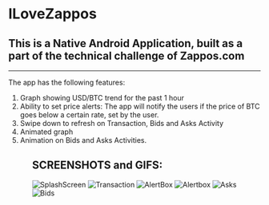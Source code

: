 # ILoveZappos
## This is a Native Android Application, built as a part of the technical challenge of Zappos.com
<hr>
The app has the following features:
<ol>
  <li>Graph showing USD/BTC trend for the past 1 hour</li>
  <li>Ability to set price alerts: The app will notify the users if the price of BTC goes below a certain rate, set by the user.</li>
  <li>Swipe down to refresh on Transaction, Bids and Asks Activity</li>
  <li>Animated graph</li>
  <li>Animation on Bids and Asks Activities.</li>
<ol>

## SCREENSHOTS and GIFS:

![SplashScreen](https://github.com/sumedh0803/ILoveZappos/blob/master/app/Screeshots/splashscreen.png)
![Transaction](https://github.com/sumedh0803/ILoveZappos/blob/master/app/Screeshots/transaction.png)
![AlertBox](https://github.com/sumedh0803/ILoveZappos/blob/master/app/Screeshots/setalert1.png)
![Alertbox](https://github.com/sumedh0803/ILoveZappos/blob/master/app/Screeshots/setalert2.png)
![Asks](https://github.com/sumedh0803/ILoveZappos/blob/master/app/Screeshots/asks.png)
![Bids](https://github.com/sumedh0803/ILoveZappos/blob/master/app/Screeshots/bids.png)
